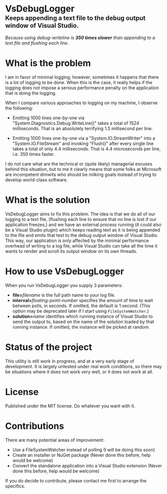 ﻿# VsDebugLogger<br><sup><sub>Keeps appending a text file to the debug output window of Visual Studio.</sup></sub>

*Because using debug-writeline is **350 times slower** than appending to a text file and flushing each line.*

# What is the problem

I am in favor of minimal logging; however, sometimes it happens that there is a lot of logging to be done. When this is the case, it really helps if the logging does not impose a serious performance penalty on the application that is doing the logging.

When I compare various approaches to logging on my machine, I observe the following:

- Emitting 1000 lines one-by-one via "System.Diagnostics.Debug.WriteLine()" takes a total of 1524 milliseconds. That is an absolutely terrifying 1.5 millisecond per line.

- Emitting 1000 lines one-by-one via a "System.IO.StreamWriter" into a "System.IO.FileStream" and invoking "Flush()" after every single line takes a total of only 4.4 milliseconds. That is 4.4 microseconds per line, i.e. 350 times faster.

I do not care what are the technical or (quite likely) managerial excuses behind this situation, but to me it clearly means that some folks at Microsoft are incompetent dimwits who should be milking goats instead of trying to develop world-class software.

# What is the solution

VsDebugLogger aims to fix this problem. The idea is that we do all of our logging to a text file, (flushing each line to ensure that no line is lost if our application freezes,) and we have an external process running (it could also be a Visual Studio plugin) which keeps reading text as it is being appended to the file and emits that text to the debug output window of Visual Studio. This way, our application is only affected by the minimal performance overhead of writing to a log file, while Visual Studio can take all the time it wants to render and scroll its output window on its own threads.

# How to use VsDebugLogger

When you run VsDebugLogger you supply 3 parameters:

- **file=**_filename_ is the full path name to your log file.
- **interval=**_floating-point-number_ specifies the amount of time to wait between polls, in seconds. If omitted, the default is 1 second. (This option may be deprecated later if I start using `FileSystemWatcher`.)
- **solution=**_name_ identifies which running instance of Visual Studio to send the output to, based on the name of the solution loaded by that running instance. If omitted, the instance will be picked at random.

# Status of the project

This utility is still work in progress, and at a very early stage of development. It is largely untested under real work conditions, so there may be situations where it does not work very well, or it does not work at all.

# License

Published under the MIT license. Do whatever you want with it.

# Contributions

There are many potential areas of improvement:

- Use a FileSystemWatcher instead of polling (I will be doing this soon)
- Create an installer or NuGet package (Never done this before, help would be welcome)
- Convert the standalone application into a Visual Studio extension (Never done this before, help would be welcome)

If you do decide to contribute, please contact me first to arrange the specifics.


